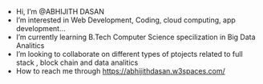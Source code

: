 - Hi, I’m @ABHIJITH DASAN
- I’m interested in Web Development, Coding, cloud computing, app development...
- I’m currently learning B.Tech Computer Science specilization in Big Data Analitics
- I’m looking to collaborate on different types of ptojects related to full stack , block chain and data analitics
- How to reach me through https://abhijithdasan.w3spaces.com/

<!---
igMarx/igMarx is a ✨ special ✨ repository because its `README.md` (this file) appears on your GitHub profile.
You can click the Preview link to take a look at your changes.
--->
